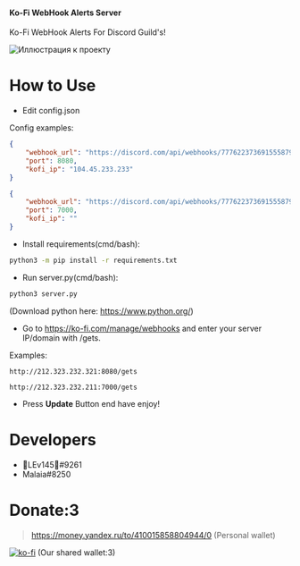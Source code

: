 #### Ko-Fi WebHook Alerts Server
Ko-Fi WebHook Alerts For Discord Guild's! 

![Иллюстрация к проекту](https://media.discordapp.net/attachments/749673439178260633/784321226246979594/unknown.png?width=307&height=241)


# How to Use

* Edit config.json

Config examples:
```json
{
	"webhook_url": "https://discord.com/api/webhooks/777622373691555879/3dIG3cH5dE7vB-J000t2pSyjRXxCBL_kibP_CunUeeH-K3rjr3GykB5Oz32vzaUnvP4N",
	"port": 8080,
	"kofi_ip": "104.45.233.233"
}
```
```json
{
	"webhook_url": "https://discord.com/api/webhooks/777622373691555879/3dIG3cH5dE7vB-J000t2pSyjRXxCBL_kibP_CunUeeH-K3rjr3GykB5Oz32vzaUnvP4N",
	"port": 7000,
	"kofi_ip": ""
}
```

* Install requirements(cmd/bash):
```cmd
python3 -m pip install -r requirements.txt
```

* Run server.py(cmd/bash):
```cmd
python3 server.py
```
(Download python here: https://www.python.org/)


* Go to https://ko-fi.com/manage/webhooks and enter your server IP/domain with /gets.

Examples:
```
http://212.323.232.321:8080/gets
```
```
http://212.323.232.211:7000/gets
```
* Press **Update** Button end have enjoy!

# Developers
* 🎃LЕv145🎃#9261
* Мalaia#8250

# Donate:3
> https://money.yandex.ru/to/410015858804944/0 (Personal wallet)

[![ko-fi](https://www.ko-fi.com/img/githubbutton_sm.svg)](https://ko-fi.com/E1E0278RO) (Our shared wallet:3)
